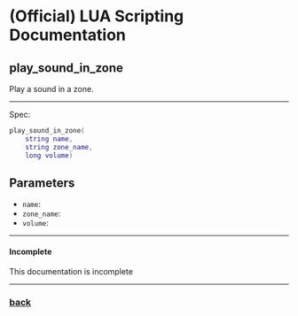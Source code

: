 
# (Official) LUA Scripting Documentation

## play_sound_in_zone

Play a sound in a zone.

___

Spec:

```lua
play_sound_in_zone(
	string name,
	string zone_name,
	long volume)
```

## Parameters

- `name`: 
- `zone_name`: 
- `volume`: 

___

#### Incomplete

This documentation is incomplete

___

### [back](../sound)
